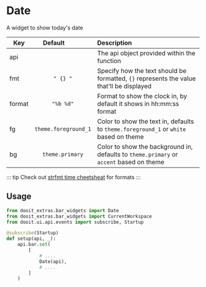 # Date

A widget to show today's date

| Key|<div style="width: 100px">Default</div> |Description|
| ------------- | :----------------:  | :----------------------------------------------------------------------------------------|
| api           |                     | The api object provided within the function                                              |
| fmt           | `" {} "`            | Specify how the text should be formatted, `{}` represents the value that'll be displayed |
| format        | `"%b %d"`           | Format to show the clock in, by default it shows in hh:mm:ss format                      |
| fg            | `theme.foreground_1`| Color to show the text in, defaults to `theme.foreground_1` or `white` based on theme    |
| bg            | `theme.primary`     | Color to show the background in, defaults to `theme.primary` or `accent` based on theme  |

::: tip
Check out [strfmt time cheetsheat](https://strftime.org/) for formats
:::


## Usage

```python
from dooit_extras.bar_widgets import Date
from dooit_extras.bar_widgets import CurrentWorkspace
from dooit.ui.api.events import subscribe, Startup

@subscribe(Startup)
def setup(api, _):
    api.bar.set( 
        [
            # ....
            Date(api),
            # ....
        ]
    )
```
